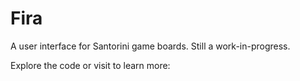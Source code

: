 # Fira
A user interface for Santorini game boards. Still a work-in-progress.

Explore the code or visit to learn more: 
